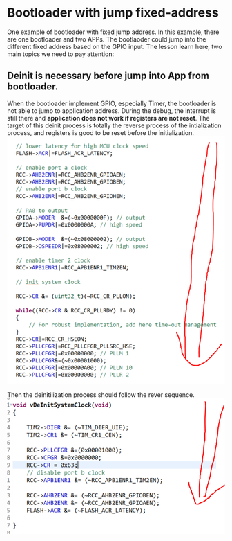 # Bootloader with jump fixed-address
One example of bootloader with fixed jump address. 
In this example, there are one bootloader and two APPs. 
The bootlaoder could jump into the different fixed address based on the GPIO input. 
The lesson learn here, two main topics we need to pay attention: 

## Deinit is necessary before jump into App from bootloader. 
When the bootloader implement GPIO, especially Timer, the bootloader is not able to jump to application address.
During the debug, the interrupt is still there and **application does not work if registers are not reset**.
The target of this deinit process is totally the reverse process of the intialization process, and registers is good to be reset before the initialization. 
![image](https://github.com/daoyou4000/Bootloader_fixed-address-/blob/main/images/Intialization.PNG)

Then the deinitilization process should follow the rever sequence. 
![image](https://github.com/daoyou4000/Bootloader_fixed-address-/blob/main/images/Deinit.PNG)
